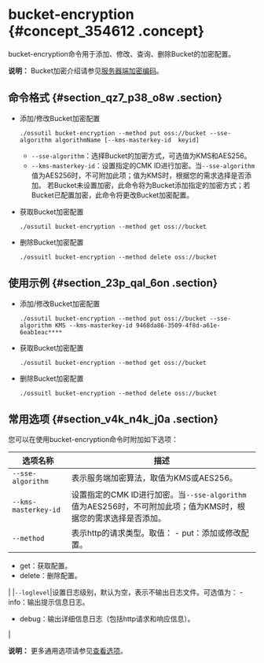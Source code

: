# bucket-encryption {#concept_354612 .concept}

bucket-encryption命令用于添加、修改、查询、删除Bucket的加密配置。

**说明：** Bucket加密介绍请参见[服务器端加密编码](../../../../cn.zh-CN/开发指南/数据加密/服务器端加密编码.md#)。

## 命令格式 {#section_qz7_p38_o8w .section}

-   添加/修改Bucket加密配置

    ``` {#codeblock_3im_uy8_y74}
    ./ossutil bucket-encryption --method put oss://bucket --sse-algorithm algorithmName [--kms-masterkey-id  keyid]
    ```

    -   `--sse-algorithm`：选择Bucket的加密方式，可选值为KMS和AES256。
    -   `--kms-masterkey-id`：设置指定的CMK ID进行加密。当`--sse-algorithm`值为AES256时，不可附加此项；值为KMS时，根据您的需求选择是否添加。
    若Bucket未设置加密，此命令将为Bucket添加指定的加密方式；若Bucket已配置加密，此命令将更改Bucket加密配置。

-   获取Bucket加密配置

    ``` {#codeblock_icr_n19_4ff}
    ./ossutil bucket-encryption --method get oss://bucket
    ```

-   删除Bucket加密配置

    ``` {#codeblock_ixq_txk_rpz}
    ./ossuitl bucket-encryption --method delete oss://bucket
    ```


## 使用示例 {#section_23p_qal_6on .section}

-   添加/修改Bucket加密配置

    ``` {#codeblock_aud_92w_uuz}
    ./ossutil bucket-encryption --method put oss://bucket --sse-algorithm KMS --kms-masterkey-id 9468da86-3509-4f8d-a61e-6eab1eac****
    ```

-   获取Bucket加密配置

    ``` {#codeblock_eut_5dv_ks8}
    ./ossutil bucket-encryption --method get oss://bucket
    ```

-   删除Bucket加密配置

    ``` {#codeblock_w70_afy_cwg}
    ./ossuitl bucket-encryption --method delete oss://bucket
    ```


## 常用选项 {#section_v4k_n4k_j0a .section}

您可以在使用bucket-encryption命令时附加如下选项：

|选项名称|描述|
|----|--|
|`--sse-algorithm`|表示服务端加密算法，取值为KMS或AES256。|
|`--kms-masterkey-id`|设置指定的CMK ID进行加密。当`--sse-algorithm`值为AES256时，不可附加此项；值为KMS时，根据您的需求选择是否添加。|
|`--method`|表示http的请求类型。取值： -   put：添加或修改配置。
-   get：获取配置。
-   delete：删除配置。

 |
|`--loglevel`|设置日志级别，默认为空，表示不输出日志文件。可选值为： -   info：输出提示信息日志。
-   debug：输出详细信息日志（包括http请求和响应信息）。

 |

**说明：** 更多通用选项请参见[查看选项](cn.zh-CN/常用工具/命令行工具ossutil/查看选项.md#)。


